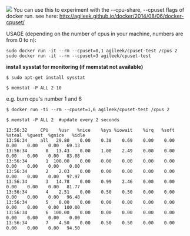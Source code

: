 [![](https://badge.imagelayers.io/agileek/cpuset-test:latest.svg)](https://imagelayers.io/?images=agileek/cpuset-test:latest 'Get your own badge on imagelayers.io')
You can use this to experiment with the --cpu-share, --cpuset flags of docker run.
see here: http://agileek.github.io/docker/2014/08/06/docker-cpuset/ 

USAGE (depending on the number of cpus in your machine, numbers are from 0 to n):

    sudo docker run -it --rm --cpuset=0,1 agileek/cpuset-test /cpus 2
    sudo docker run -it --rm --cpuset=3 agileek/cpuset-test



**install sysstat for monitoring (if memstat not available)**

    $ sudo apt-get install sysstat

    $ memstat -P ALL 2 10
  
  
  
e.g. burn cpu's number 1 and 6

    $ docker run -ti --rm --cpuset=1,6 agileek/cpuset-test /cpus 2

    $ memstat -P ALL 2  #update every 2 seconds
```
13:56:32     CPU    %usr   %nice    %sys %iowait    %irq   %soft  %steal  %guest  %gnice   %idle
13:56:34     all   29.80    0.00    0.38    0.69    0.00    0.00    0.00    0.00    0.00   69.13
13:56:34       0   13.43    0.00    1.00    2.49    0.00    0.00    0.00    0.00    0.00   83.08
13:56:34       1  100.00    0.00    0.00    0.00    0.00    0.00    0.00    0.00    0.00    0.00
13:56:34       2    2.03    0.00    0.00    0.00    0.00    0.00    0.00    0.00    0.00   97.97
13:56:34       3   14.78    0.00    0.99    2.46    0.00    0.00    0.00    0.00    0.00   81.77
13:56:34       4    2.51    0.00    0.50    0.50    0.00    0.00    0.00    0.00    0.00   96.48
13:56:34       5    0.00    0.00    0.00    0.00    0.00    0.00    0.00    0.00    0.00  100.00
13:56:34       6  100.00    0.00    0.00    0.00    0.00    0.00    0.00    0.00    0.00    0.00
13:56:34       7    4.50    0.00    0.50    0.50    0.00    0.00    0.00    0.00    0.00   94.50
```
